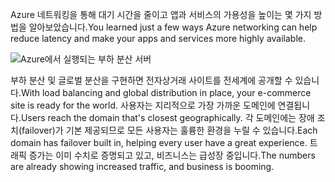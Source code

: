 <span data-ttu-id="78c50-101">Azure 네트워킹을 통해 대기 시간을 줄이고 앱과 서비스의 가용성을 높이는 몇 가지 방법을 알아보았습니다.</span><span class="sxs-lookup"><span data-stu-id="78c50-101">You learned just a few ways Azure networking can help reduce latency and make your apps and services more highly available.</span></span> 

![Azure에서 실행되는 부하 분산 서버](../media/5-heading.png)

<span data-ttu-id="78c50-103">부하 분산 및 글로벌 분산을 구현하면 전자상거래 사이트를 전세계에 공개할 수 있습니다.</span><span class="sxs-lookup"><span data-stu-id="78c50-103">With load balancing and global distribution in place, your e-commerce site is ready for the world.</span></span> <span data-ttu-id="78c50-104">사용자는 지리적으로 가장 가까운 도메인에 연결됩니다.</span><span class="sxs-lookup"><span data-stu-id="78c50-104">Users reach the domain that's closest geographically.</span></span> <span data-ttu-id="78c50-105">각 도메인에는 장애 조치(failover)가 기본 제공되므로 모든 사용자는 훌륭한 환경을 누릴 수 있습니다.</span><span class="sxs-lookup"><span data-stu-id="78c50-105">Each domain has failover built in, helping every user have a great experience.</span></span> <span data-ttu-id="78c50-106">트래픽 증가는 이미 수치로 증명되고 있고, 비즈니스는 급성장 중입니다.</span><span class="sxs-lookup"><span data-stu-id="78c50-106">The numbers are already showing increased traffic, and business is booming.</span></span>
